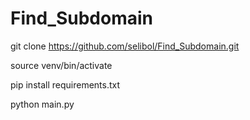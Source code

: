 # Find_Subdomain

 git clone https://github.com/selibol/Find_Subdomain.git
 
 source venv/bin/activate
 
 pip install requirements.txt
 
 python main.py
